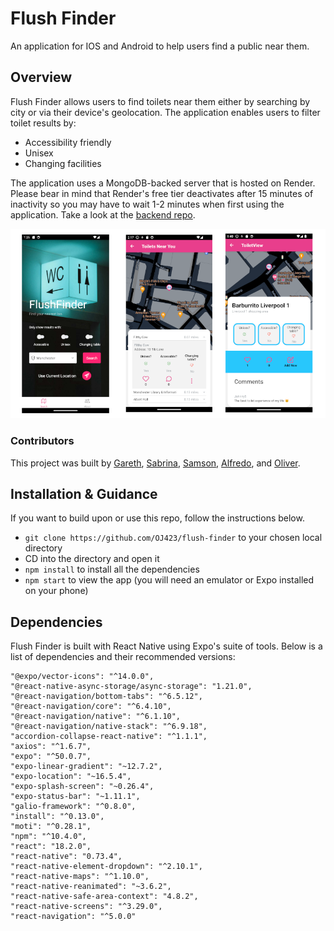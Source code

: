 # Flush Finder
An application for IOS and Android to help users find a public near them.

## Overview
Flush Finder allows users to find toilets near them either by searching by city or via their device's geolocation. The application enables users to filter toilet results by:

- Accessibility friendly
- Unisex
- Changing facilities

The application uses a MongoDB-backed server that is hosted on Render. Please bear in mind that Render's free tier deactivates after 15 minutes of inactivity so you may have to wait 1-2 minutes when first using the application. Take a look at the [backend repo](https://github.com/AlfredoGvz/final-project-be).

![screenshots of the flush finder application showing the home page, search results and toilet view](https://raw.githubusercontent.com/OJ423/flush-finder/main/assets/flush-finder-screen-shots.png "Flush Finder Application Screenshots")


### Contributors

This project was built by [Gareth](https://github.com/gazdean/), [Sabrina](https://github.com/cls-c), [Samson](https://github.com/samsonthompson), [Alfredo](https://github.com/AlfredoGvz), and [Oliver](https://github.com/OJ423/).

## Installation & Guidance
If you want to build upon or use this repo, follow the instructions below.

- `git clone https://github.com/OJ423/flush-finder` to your chosen local directory
- CD into the directory and open it
- `npm install` to install all the dependencies
- `npm start` to view the app (you will need an emulator or Expo installed on your phone)

## Dependencies
Flush Finder is built with React Native using Expo's suite of tools. Below is a list of dependencies and their recommended versions:

    "@expo/vector-icons": "^14.0.0",
    "@react-native-async-storage/async-storage": "1.21.0",
    "@react-navigation/bottom-tabs": "^6.5.12",
    "@react-navigation/core": "^6.4.10",
    "@react-navigation/native": "^6.1.10",
    "@react-navigation/native-stack": "^6.9.18",
    "accordion-collapse-react-native": "^1.1.1",
    "axios": "^1.6.7",
    "expo": "^50.0.7",
    "expo-linear-gradient": "~12.7.2",
    "expo-location": "~16.5.4",
    "expo-splash-screen": "~0.26.4",
    "expo-status-bar": "~1.11.1",
    "galio-framework": "^0.8.0",
    "install": "^0.13.0",
    "moti": "^0.28.1",
    "npm": "^10.4.0",
    "react": "18.2.0",
    "react-native": "0.73.4",
    "react-native-element-dropdown": "^2.10.1",
    "react-native-maps": "^1.10.0",
    "react-native-reanimated": "~3.6.2",
    "react-native-safe-area-context": "4.8.2",
    "react-native-screens": "^3.29.0",
    "react-navigation": "^5.0.0"

